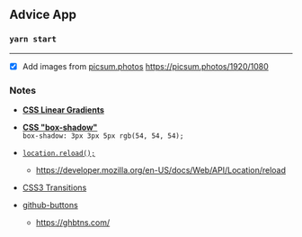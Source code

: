 ## Advice App


### `yarn start`

--- 

- [x]  Add images from [picsum.photos](https://picsum.photos/)
    https://picsum.photos/1920/1080


 ### Notes 

- [**CSS Linear Gradients**]([https://link](https://www.w3schools.com/css/css3_gradients.asp))
- [**CSS "box-shadow"**](https://css-tricks.com/almanac/properties/b/box-shadow/)  
    `box-shadow: 3px 3px 5px rgb(54, 54, 54);`

- [`location.reload();`]([https://link](https://stackoverflow.com/questions/3715047/how-to-reload-a-page-using-javascript))
  - https://developer.mozilla.org/en-US/docs/Web/API/Location/reload

- [CSS3 Transitions](https://www.webdesignerdepot.com/2014/05/8-simple-css3-transitions-that-will-wow-your-users/)

- [github-buttons](https://github.com/mdo/github-buttons)
  - https://ghbtns.com/